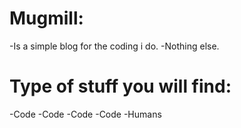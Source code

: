 # Mugmill:

-Is a simple blog for the coding i do.
-Nothing else.

# Type of stuff you will find:

-Code
-Code
-Code
-Code
-Humans
